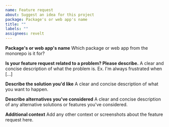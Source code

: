 ```yaml
---
name: Feature request
about: Suggest an idea for this project
package: Package's or web app's name
title: ""
labels: ""
assignees: revelt
---
```


**Package's or web app's name**
Which package or web app from the monorepo is it for?

**Is your feature request related to a problem? Please describe.**
A clear and concise description of what the problem is. Ex. I'm always frustrated when [...]

**Describe the solution you'd like**
A clear and concise description of what you want to happen.

**Describe alternatives you've considered**
A clear and concise description of any alternative solutions or features you've considered.

**Additional context**
Add any other context or screenshots about the feature request here.
